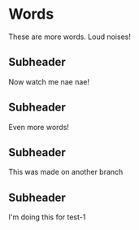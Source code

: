 # Words

These are more words.
Loud noises!

## Subheader
Now watch me nae nae!

## Subheader
Even more words!

## Subheader
This was made on another branch

## Subheader
I'm doing this for test-1